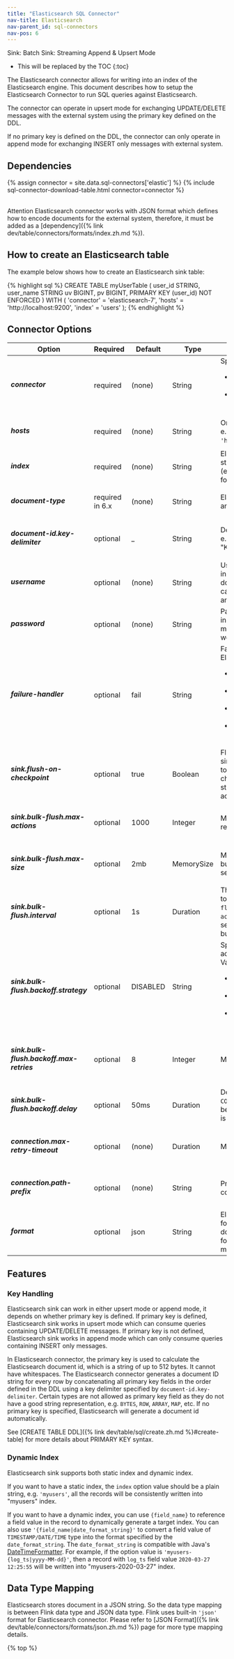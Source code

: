 ```yaml
---
title: "Elasticsearch SQL Connector"
nav-title: Elasticsearch
nav-parent_id: sql-connectors
nav-pos: 6
---
```

<!--
Licensed to the Apache Software Foundation (ASF) under one
or more contributor license agreements.  See the NOTICE file
distributed with this work for additional information
regarding copyright ownership.  The ASF licenses this file
to you under the Apache License, Version 2.0 (the
"License"); you may not use this file except in compliance
with the License.  You may obtain a copy of the License at

  http://www.apache.org/licenses/LICENSE-2.0

Unless required by applicable law or agreed to in writing,
software distributed under the License is distributed on an
"AS IS" BASIS, WITHOUT WARRANTIES OR CONDITIONS OF ANY
KIND, either express or implied.  See the License for the
specific language governing permissions and limitations
under the License.
-->

<span class="label label-primary">Sink: Batch</span>
<span class="label label-primary">Sink: Streaming Append & Upsert Mode</span>

* This will be replaced by the TOC
{:toc}

The Elasticsearch connector allows for writing into an index of the Elasticsearch engine. This document describes how to setup the Elasticsearch Connector to run SQL queries against Elasticsearch.

The connector can operate in upsert mode for exchanging UPDATE/DELETE messages with the external system using the primary key defined on the DDL.

If no primary key is defined on the DDL, the connector can only operate in append mode for exchanging INSERT only messages with external system.

Dependencies
------------

{% assign connector = site.data.sql-connectors['elastic'] %} 
{% include sql-connector-download-table.html 
    connector=connector
%}

<br>
<span class="label label-danger">Attention</span> Elasticsearch connector works with JSON format which defines how to encode documents for the external system, therefore, it must be added as a [dependency]({% link dev/table/connectors/formats/index.zh.md %}).

How to create an Elasticsearch table
----------------

The example below shows how to create an Elasticsearch sink table:

<div class="codetabs" markdown="1">
<div data-lang="SQL" markdown="1">
{% highlight sql %}
CREATE TABLE myUserTable (
  user_id STRING,
  user_name STRING
  uv BIGINT,
  pv BIGINT,
  PRIMARY KEY (user_id) NOT ENFORCED
) WITH (
  'connector' = 'elasticsearch-7',
  'hosts' = 'http://localhost:9200',
  'index' = 'users'
);
{% endhighlight %}
</div>
</div>

Connector Options
----------------

<table class="table table-bordered">
    <thead>
      <tr>
        <th class="text-left" style="width: 25%">Option</th>
        <th class="text-center" style="width: 8%">Required</th>
        <th class="text-center" style="width: 7%">Default</th>
        <th class="text-center" style="width: 10%">Type</th>
        <th class="text-center" style="width: 50%">Description</th>
      </tr>
    </thead>
    <tbody>
    <tr>
      <td><h5>connector</h5></td>
      <td>required</td>
      <td style="word-wrap: break-word;">(none)</td>
      <td>String</td>
      <td>Specify what connector to use, valid values are:
      <ul>
      <li><code>elasticsearch-6</code>: connect to Elasticsearch 6.x cluster</li>
      <li><code>elasticsearch-7</code>: connect to Elasticsearch 7.x and later versions cluster</li>
      </ul></td>
    </tr>
    <tr>
      <td><h5>hosts</h5></td>
      <td>required</td>
      <td style="word-wrap: break-word;">(none)</td>
      <td>String</td>
      <td>One or more Elasticsearch hosts to connect to, e.g. <code>'http://host_name:9092;http://host_name:9093'</code>.</td>
    </tr>
    <tr>
      <td><h5>index</h5></td>
      <td>required</td>
      <td style="word-wrap: break-word;">(none)</td>
      <td>String</td>
      <td>Elasticsearch index for every record. Can be a static index (e.g. <code>'myIndex'</code>) or
       a dynamic index (e.g. <code>'index-{log_ts|yyyy-MM-dd}'</code>).
       See the following <a href="#dynamic-index">Dynamic Index</a> section for more details.</td>
    </tr>
    <tr>
      <td><h5>document-type</h5></td>
      <td>required in 6.x</td>
      <td style="word-wrap: break-word;">(none)</td>
      <td>String</td>
      <td>Elasticsearch document type. Not necessary anymore in <code>elasticsearch-7</code>.</td>
    </tr>
    <tr>
      <td><h5>document-id.key-delimiter</h5></td>
      <td>optional</td>
      <td style="word-wrap: break-word;">_</td>
      <td>String</td>
      <td>Delimiter for composite keys ("_" by default), e.g., "$" would result in IDs "KEY1$KEY2$KEY3"."</td>
    </tr>
    <tr>
      <td><h5>username</h5></td>
      <td>optional</td>
      <td style="word-wrap: break-word;">(none)</td>
      <td>String</td>
      <td>Username used to connect to Elasticsearch instance. Please notice that Elasticsearch doesn't pre-bundled security feature, but you can enable it by following the <a href="https://www.elastic.co/guide/en/elasticsearch/reference/master/configuring-security.html">guideline</a> to secure an Elasticsearch cluster.</td>
    </tr>
    <tr>
      <td><h5>password</h5></td>
      <td>optional</td>
      <td style="word-wrap: break-word;">(none)</td>
      <td>String</td>
      <td>Password used to connect to Elasticsearch instance. If <code>username</code> is configured, this option must be configured with non-empty string as well.</td>
    </tr>
    <tr>
      <td><h5>failure-handler</h5></td>
      <td>optional</td>
      <td style="word-wrap: break-word;">fail</td>
      <td>String</td>
      <td>Failure handling strategy in case a request to Elasticsearch fails. Valid strategies are:
      <ul>
        <li><code>fail</code>: throws an exception if a request fails and thus causes a job failure.</li>
        <li><code>ignore</code>: ignores failures and drops the request.</li>
        <li><code>retry-rejected</code>: re-adds requests that have failed due to queue capacity saturation.</li>
        <li>custom class name: for failure handling with a ActionRequestFailureHandler subclass.</li>
      </ul>
      </td>
    </tr>
    <tr>
      <td><h5>sink.flush-on-checkpoint</h5></td>
      <td>optional</td>
      <td style="word-wrap: break-word;">true</td>
      <td>Boolean</td>
      <td>Flush on checkpoint or not. When disabled, a sink will not wait for all pending action requests
       to be acknowledged by Elasticsearch on checkpoints. Thus, a sink does NOT provide any strong
       guarantees for at-least-once delivery of action requests.
      </td>
    </tr>
    <tr>
      <td><h5>sink.bulk-flush.max-actions</h5></td>
      <td>optional</td>
      <td style="word-wrap: break-word;">1000</td>
      <td>Integer</td>
      <td>Maximum number of buffered actions per bulk request.
      Can be set to <code>'0'</code> to disable it.
      </td>
    </tr>
    <tr>
      <td><h5>sink.bulk-flush.max-size</h5></td>
      <td>optional</td>
      <td style="word-wrap: break-word;">2mb</td>
      <td>MemorySize</td>
      <td>Maximum size in memory of buffered actions per bulk request. Must be in MB granularity.
      Can be set to <code>'0'</code> to disable it.
      </td>
    </tr>
    <tr>
      <td><h5>sink.bulk-flush.interval</h5></td>
      <td>optional</td>
      <td style="word-wrap: break-word;">1s</td>
      <td>Duration</td>
      <td>The interval to flush buffered actions.
        Can be set to <code>'0'</code> to disable it. Note, both <code>'sink.bulk-flush.max-size'</code> and <code>'sink.bulk-flush.max-actions'</code>
        can be set to <code>'0'</code> with the flush interval set allowing for complete async processing of buffered actions.
      </td>
    </tr>
    <tr>
      <td><h5>sink.bulk-flush.backoff.strategy</h5></td>
      <td>optional</td>
      <td style="word-wrap: break-word;">DISABLED</td>
      <td>String</td>
      <td>Specify how to perform retries if any flush actions failed due to a temporary request error. Valid strategies are:
      <ul>
        <li><code>DISABLED</code>: no retry performed, i.e. fail after the first request error.</li>
        <li><code>CONSTANT</code>: wait for backoff delay between retries.</li>
        <li><code>EXPONENTIAL</code>: initially wait for backoff delay and increase exponentially between retries.</li>
      </ul>
      </td>
    </tr>
    <tr>
      <td><h5>sink.bulk-flush.backoff.max-retries</h5></td>
      <td>optional</td>
      <td style="word-wrap: break-word;">8</td>
      <td>Integer</td>
      <td>Maximum number of backoff retries.</td>
    </tr>
    <tr>
      <td><h5>sink.bulk-flush.backoff.delay</h5></td>
      <td>optional</td>
      <td style="word-wrap: break-word;">50ms</td>
      <td>Duration</td>
      <td>Delay between each backoff attempt. For <code>CONSTANT</code> backoff, this is simply the delay between each retry. For <code>EXPONENTIAL</code> backoff, this is the initial base delay.</td>
    </tr>
    <tr>
      <td><h5>connection.max-retry-timeout</h5></td>
      <td>optional</td>
      <td style="word-wrap: break-word;">(none)</td>
      <td>Duration</td>
      <td>Maximum timeout between retries.</td>
    </tr>
    <tr>
      <td><h5>connection.path-prefix</h5></td>
      <td>optional</td>
      <td style="word-wrap: break-word;">(none)</td>
      <td>String</td>
      <td>Prefix string to be added to every REST communication, e.g., <code>'/v1'</code></td>
    </tr>
    <tr>
      <td><h5>format</h5></td>
      <td>optional</td>
      <td style="word-wrap: break-word;">json</td>
      <td>String</td>
      <td>Elasticsearch connector supports to specify a format. The format must produce a valid json document.
       By default uses built-in <code>'json'</code> format. Please refer to <a href="{% link dev/table/connectors/formats/index.zh.md %}">JSON Format</a> page for more details.
      </td>
    </tr>
    </tbody>
</table>

Features
----------------

### Key Handling

Elasticsearch sink can work in either upsert mode or append mode, it depends on whether primary key is defined.
If primary key is defined, Elasticsearch sink works in upsert mode which can consume queries containing UPDATE/DELETE messages.
If primary key is not defined, Elasticsearch sink works in append mode which can only consume queries containing INSERT only messages.

In Elasticsearch connector, the primary key is used to calculate the Elasticsearch document id, which is a string of up to 512 bytes. It cannot have whitespaces.
The Elasticsearch connector generates a document ID string for every row by concatenating all primary key fields in the order defined in the DDL using a key delimiter specified by `document-id.key-delimiter`.
Certain types are not allowed as primary key field as they do not have a good string representation, e.g. `BYTES`, `ROW`, `ARRAY`, `MAP`, etc.
If no primary key is specified, Elasticsearch will generate a document id automatically.

See [CREATE TABLE DDL]({% link dev/table/sql/create.zh.md %}#create-table) for more details about PRIMARY KEY syntax.

### Dynamic Index

Elasticsearch sink supports both static index and dynamic index.

If you want to have a static index, the `index` option value should be a plain string, e.g. `'myusers'`, all the records will be consistently written into "myusers" index.

If you want to have a dynamic index, you can use `{field_name}` to reference a field value in the record to dynamically generate a target index.
You can also use `'{field_name|date_format_string}'` to convert a field value of `TIMESTAMP/DATE/TIME` type into the format specified by the `date_format_string`.
The `date_format_string` is compatible with Java's [DateTimeFormatter](https://docs.oracle.com/javase/8/docs/api/index.html).
For example, if the option value is `'myusers-{log_ts|yyyy-MM-dd}'`, then a record with `log_ts` field value `2020-03-27 12:25:55` will be written into "myusers-2020-03-27" index.


Data Type Mapping
----------------

Elasticsearch stores document in a JSON string. So the data type mapping is between Flink data type and JSON data type.
Flink uses built-in `'json'` format for Elasticsearch connector. Please refer to [JSON Format]({% link dev/table/connectors/formats/json.zh.md %}) page for more type mapping details.

{% top %}
